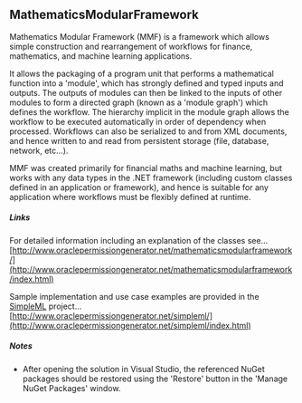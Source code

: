 MathematicsModularFramework
---
Mathematics Modular Framework (MMF) is a framework which allows simple construction and rearrangement of workflows for finance, mathematics, and machine learning applications.

It allows the packaging of a program unit that performs a mathematical function into a 'module', which has strongly defined and typed inputs and outputs. The outputs of modules can then be linked to the inputs of other modules to form a directed graph (known as a 'module graph') which defines the workflow. The hierarchy implicit in the module graph allows the workflow to be executed automatically in order of dependency when processed.  Workflows can also be serialized to and from XML documents, and hence written to and read from persistent storage (file, database, network, etc...).

MMF was created primarily for financial maths and machine learning, but works with any data types in the .NET framework (including custom classes defined in an application or framework), and hence is suitable for any application where workflows must be flexibly defined at runtime.

##### Links

For detailed information including an explanation of the classes see...<br>
[http://www.oraclepermissiongenerator.net/mathematicsmodularframework/](http://www.oraclepermissiongenerator.net/mathematicsmodularframework/index.html)

Sample implementation and use case examples are provided in the [SimpleML](https://github.com/alastairwyse/SimpleML/) project...<br>
[http://www.oraclepermissiongenerator.net/simpleml/](http://www.oraclepermissiongenerator.net/simpleml/index.html)

##### Notes
- After opening the solution in Visual Studio, the referenced NuGet packages should be restored using the 'Restore' button in the 'Manage NuGet Packages' window.